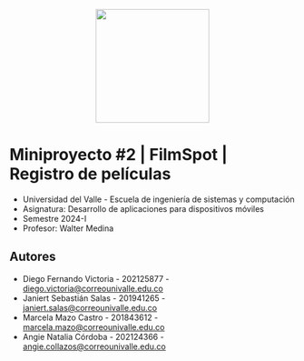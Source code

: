 <p align='center'>
  <img width='200' heigth='225' src='https://user-images.githubusercontent.com/62605744/171186764-43f7aae0-81a9-4b6e-b4ce-af963564eafb.png'>
</p>

# Miniproyecto #2 | FilmSpot | Registro de películas
- Universidad del Valle - Escuela de ingeniería de sistemas y computación
- Asignatura: Desarrollo de aplicaciones para dispositivos móviles
- Semestre 2024-I
- Profesor: Walter Medina

## Autores
- Diego Fernando Victoria - 202125877 - diego.victoria@correounivalle.edu.co
- Janiert Sebastián Salas - 201941265 - janiert.salas@correounivalle.edu.co
- Marcela Mazo Castro - 201843612 - marcela.mazo@correounivalle.edu.co
- Angie Natalia Córdoba - 202124366 - angie.collazos@correounivalle.edu.co